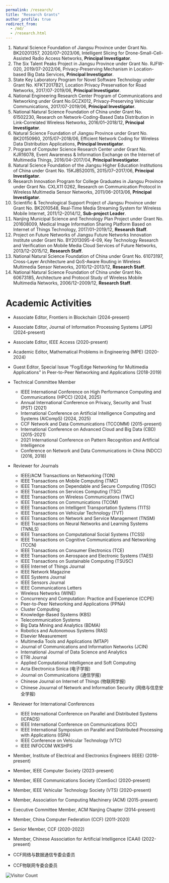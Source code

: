 ```yaml
---
permalink: /research/
title: "Research Grants"
author_profile: true
redirect_from: 
  - /md/
  - /research.html
---
```


1. Natural Science Foundation of Jiangsu Province under Grant No. BK20201357, 2020/07–2023/06, Intelligent Slicing for Drone-Small-Cell-Assisted Radio Access Networks, **Principal Investigator**.
2. The Six Talent Peaks Project in Jiangsu Province under Grant No. RJFW-020, 2019/07-2022/06, Privacy-Preserving Mechanism in Location-based Big Data Services, **Principal Investigator**.
3. State Key Laboratory Program for Novel Software Technology under Grant No. KFKT2017B21, Location Privacy Preservation for Road Networks, 2017/07-2019/06, **Principal Investigator**. 
4. National Engineering Research Center Program of Communications and Networking under Grant No.GCZX012, Privacy-Preserving Vehicular Communications, 2017/07-2019/06, **Principal Investigator**.
5. National Natural Science Foundation of China under Grant No. 61502230, Research on Network-Coding-Based Data Distribution in Link-Correlated Wireless Networks, 2016/01–2018/12, **Principal Investigator**. 
6. Natural Science Foundation of Jiangsu Province under Grant No. BK20150960, 2015/07–2018/06, Efficient Network Coding for Wireless Data Distribution Applications, **Principal Investigator**. 
7. Program of Computer Science Research Center under Grant No. KJR16078, Event Awareness & Information Exchange on the Internet of Multimedia Things, 2016/04–2017/04, **Principal Investigator**. 
8. Natural Science Foundation of the Jiangsu Higher Education Institutions of China under Grant No. 15KJB520015, 2015/07–2017/06, **Principal Investigator**. 
9. Research Innovation Program for College Graduates in Jiangsu Province under Grant No. CXLX11 0262, Research on Communication Protocol in Wireless Multimedia Sensor Networks, 2011/06–2013/06, **Principal Investigator**. 
10. Scientific & Technological Support Project of Jiangsu Province under Grant No. BK2010548, Real-Time Media Streaming System for Wireless Mobile Internet, 2011/12–2014/12, **Sub-project Leader**. 
11. Nanjing Municipal Science and Technology Plan Project under Grant No. 201608009, Medical Image Information Sharing Platform Based on Internet of Things Technology, 2017/01–2019/12, **Research Staff**.
12. Project on Future Networks of Jiangsu Future Networks Innovation Institute under Grant No. BY2013095-4-09, Key Technology Research and Verification on Mobile Media Cloud Services of Future Networks, 2013/12–2015/12, **Research Staff**. 
13. National Natural Science Foundation of China under Grant No. 61073197, Cross-Layer Architecture and QoS-Aware Routing in Wireless Multimedia Sensor Networks, 2010/12–2013/12, **Research Staff**. 
14. National Natural Science Foundation of China under Grant No. 60673185, Architecture and Protocol Study of Wireless Mobile Multimedia Networks, 2006/12–2009/12, **Research Staff**. 

# Academic Activities

- Associate Editor, Frontiers in Blockchain (2024-present)
- Associate Editor, Journal of Information Processing Systems (JIPS) (2024-present)
- Associate Editor, IEEE Access (2020-present)
- Academic Editor, Mathematical Problems in Engineering (MPE) (2020-2024)
- Guest Editor, Special Issue “Fog/Edge Networking for Multimedia Applications” in Peer-to-Peer Networking and Applications (2018-2019)
- Technical Committee Member

  - IEEE International Conference on High Performance Computing and Communications (HPCC) (2024, 2025)
  - Annual International Conference on Privacy, Security and Trust (PST) (2021)
  - International Conference on Artificial Intelligence Computing and Systems (AICompS) (2024, 2025)
  - CCF Network and Data Communications (TCCOMM) (2015-present)
  - International Conference on Advanced Cloud and Big Data (CBD) (2015-2021)
  - 2021 International Conference on Pattern Recognition and Artificial Intelligence
  - Conference on Network and Data Communications in China (NDCC) (2016, 2018)
- Reviewer for Journals
  - IEEE/ACM Transactions on Networking (TON)
  - IEEE Transactions on Mobile Computing (TMC)
  - IEEE Transactions on Dependable and Secure Computing (TDSC)
  - IEEE Transactions on Services Computing (TSC)
  - IEEE Transactions on Wireless Communications (TWC)
  - IEEE Transactions on Communications (TCOM)
  - IEEE Transactions on Intelligent Transportation Systems (TITS)
  - IEEE Transactions on Vehicular Technology (TVT)
  - IEEE Transactions on Network and Service Management (TNSM)
  - IEEE Transactions on Neural Networks and Learning Systems (TNNLS) 
  - IEEE Transactions on Computational Social Systems (TCSS)
  - IEEE Transactions on Cognitive Communications and Networking (TCCN) 
  - IEEE Transactions on Consumer Electronics (TCE) 
  - IEEE Transactions on Aerospace and Electronic Systems (TAES)
  - IEEE Transactions on Sustainable Computing (TSUSC)
  - IEEE Internet of Things Journal
  - IEEE Network Magazine
  - IEEE Systems Journal
  - IEEE Sensors Journal
  - IEEE Communications Letters
  - Wireless Networks (WINE)
  - Concurrency and Computation: Practice and Experience (CCPE)
  - Peer-to-Peer Networking and Applications (PPNA)
  - Cluster Computing
  - Knowledge-Based Systems (KBS)
  - Telecommunication Systems
  - Big Data Mining and Analytics (BDMA)
  - Robotics and Autonomous Systems (RAS)
  - Elsevier Measurement
  - Multimedia Tools and Applications (MTAP)
  - Journal of Communications and Information Networks (JCIN)
  - International Journal of Data Science and Analytics
  - ETRI Journal
  - Applied Computational Intelligence and Soft Computing
  - Acta Electronica Sinica (电子学报)
  - Journal on Communications (通信学报)
  - Chinese Journal on Internet of Things (物联网学报)
  - Chinese Jouurnal of Network and Information Security (网络与信息安全学报)
- Reviewer for International Conferences
  - IEEE International Conference on Parallel and Distributed Systems (ICPADS)
  - IEEE International Conference on Communications (ICC)
  - IEEE International Symposium on Parallel and Distributed Processing with Applications (ISPA)
  - IEEE Conference on Vehicular Technology (VTC)
  - IEEE INFOCOM WKSHPS
- Member, Institute of Electrical and Electronics Engineers (IEEE) (2018-present)
- Member, IEEE Computer Society (2023-present)
- Member, IEEE Communications Society (ComSoc) (2020-present)
- Member, IEEE Vehicular Technology Society (VTS) (2020-present)
- Member, Association for Computing Machinery (ACM) (2015-present)
- Executive Committee Member, ACM Nanjing Chapter (2014-present)
- Member, China Computer Federation (CCF) (2011-2020)
- Senior Member, CCF (2020-2022)
- Member, Chinese Association for Artificial Intelligence (CAAI) (2022-present)
- CCF网络与数据通信专委会委员
- CCF物联网专委会委员


![Visitor Count](https://profile-counter.glitch.me/shen-hang/count.svg)